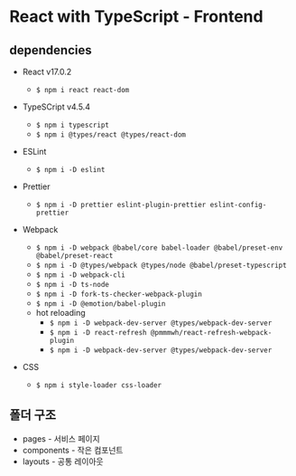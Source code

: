 # React with TypeScript - Frontend

## dependencies

- React v17.0.2
  - `$ npm i react react-dom`
- TypeSCript v4.5.4
  - `$ npm i typescript`
  - `$ npm i @types/react @types/react-dom`
- ESLint
  - `$ npm i -D eslint`
- Prettier
  - `$ npm i -D prettier eslint-plugin-prettier eslint-config-prettier`
- Webpack

  - `$ npm i -D webpack @babel/core babel-loader @babel/preset-env @babel/preset-react`
  - `$ npm i -D @types/webpack @types/node @babel/preset-typescript`
  - `$ npm i -D webpack-cli`
  - `$ npm i -D ts-node`
  - `$ npm i -D fork-ts-checker-webpack-plugin`
  - `$ npm i -D @emotion/babel-plugin`
  - hot reloading
    - `$ npm i -D webpack-dev-server @types/webpack-dev-server`
    - `$ npm i -D react-refresh @pmmmwh/react-refresh-webpack-plugin`
    - `$ npm i -D webpack-dev-server @types/webpack-dev-server`

- CSS
  - `$ npm i style-loader css-loader`

## 폴더 구조

- pages - 서비스 페이지
- components - 작은 컴포넌트
- layouts - 공통 레이아웃
